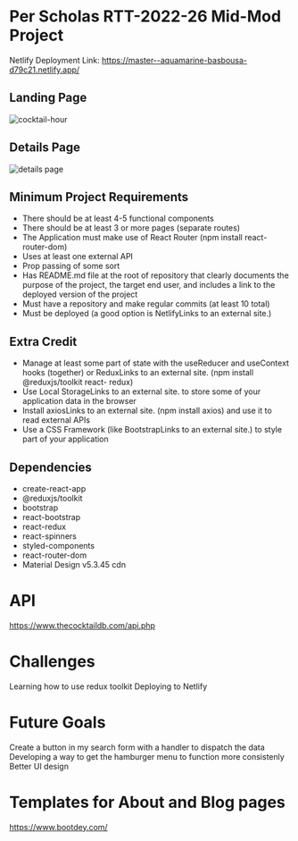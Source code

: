 # Per Scholas RTT-2022-26 Mid-Mod Project

Netlify Deployment Link: https://master--aquamarine-basbousa-d79c21.netlify.app/


## Landing Page
![cocktail-hour](https://user-images.githubusercontent.com/6307334/199000883-f546de56-664f-4623-967f-88306f69b5bc.png)

## Details Page
![details page](https://user-images.githubusercontent.com/6307334/199023756-54a2efdb-23ae-40a5-a48b-293ba75a72fc.png)

## Minimum Project Requirements
<ul>
  <li>There should be at least 4-5 functional components</li>
  <li>There should be at least 3 or more pages (separate routes)</li>
  <li>The Application must make use of React Router (npm install react-router-dom)</li>
  <li>Uses at least one external API</li> 
  <li>Prop passing of some sort</li>
  <li>Has README.md file at the root of repository that clearly documents the purpose of the project, the target end user, and includes a link to the deployed version of       the project</li>
  <li>Must have a repository and make regular commits (at least 10 total)</li>
  <li>Must be deployed (a good option is NetlifyLinks to an external site.)</li>
</ul>

## Extra Credit
<ul>
  <li>Manage at least some part of state with the useReducer and useContext hooks (together) or ReduxLinks to an external site. (npm install @reduxjs/toolkit react-           redux)</li>
  <li>Use Local StorageLinks to an external site. to store some of your application data in the browser</li>
  <li>Install axiosLinks to an external site. (npm install axios) and use it to read external APIs</li>
  <li>Use a CSS Framework (like BootstrapLinks to an external site.) to style part of your application</li>
</ul>

## Dependencies
<ul>
  <li>create-react-app</li>
  <li>@reduxjs/toolkit</li>
  <li>bootstrap</li>
  <li>react-bootstrap</li>
  <li>react-redux</li>
  <li>react-spinners</li>
  <li>styled-components</li>
  <li>react-router-dom</li>
  <li>Material Design v5.3.45 cdn</li>
</ul>

# API
https://www.thecocktaildb.com/api.php

# Challenges
Learning how to use redux toolkit
Deploying to Netlify

# Future Goals
Create a button in my search form with a handler to dispatch the data
Developing a way to get the hamburger menu to function more consistenly
Better UI design


# Templates for About and Blog pages
https://www.bootdey.com/
